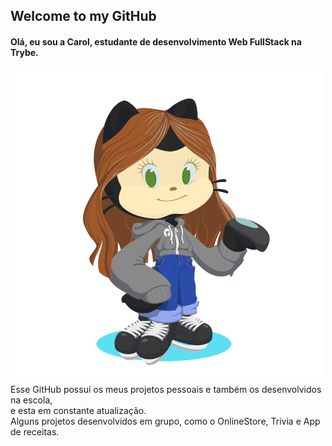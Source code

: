 
## Welcome to my GitHub 

#### Olá, eu sou a Carol, estudante de desenvolvimento Web FullStack na Trybe.


  
![my octa-cat](my-octocat500x500.png) Esse GitHub possuí os meus projetos pessoais e também os desenvolvidos na escola,<br> e esta em constante atualização.<br>
Alguns projetos desenvolvidos em grupo, como o OnlineStore, Trivia e App de receitas.


